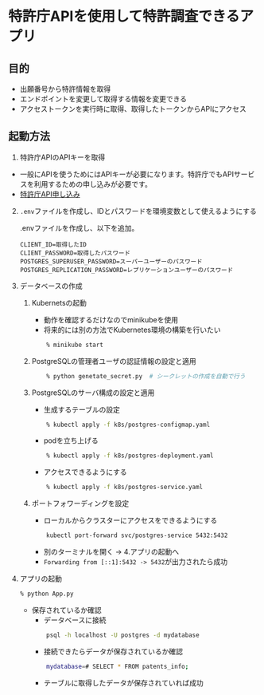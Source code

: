 # 特許庁APIを使用して特許調査できるアプリ

## 目的

- 出願番号から特許情報を取得
- エンドポイントを変更して取得する情報を変更できる
- アクセストークンを実行時に取得、取得したトークンからAPIにアクセス

## 起動方法

1. 特許庁APIのAPIキーを取得

- 一般にAPIを使うためにはAPIキーが必要になります。特許庁でもAPIサービスを利用するための申し込みが必要です。
- [特許庁API申し込み](https://www.jpo.go.jp/system/laws/sesaku/data/api-provision.html)

2. `.env`ファイルを作成し、IDとパスワードを環境変数として使えるようにする

    .envファイルを作成し、以下を追加。

    ```.env
    CLIENT_ID=取得したID
    CLIENT_PASSWORD=取得したパスワード
    POSTGRES_SUPERUSER_PASSWORD=スーパーユーザーのパスワード
    POSTGRES_REPLICATION_PASSWORD=レプリケーションユーザーのパスワード
    ```

3. データベースの作成
    1. Kubernetsの起動
        - 動作を確認するだけなのでminikubeを使用
        - 将来的には別の方法でKubernetes環境の構築を行いたい
        ```bash
            % minikube start
        ````
    
    2. PostgreSQLの管理者ユーザの認証情報の設定と適用
        ```bash
            % python genetate_secret.py  # シークレットの作成を自動で行う
        ```
    
    3. PostgreSQLのサーバ構成の設定と適用
        - 生成するテーブルの設定
        ```bash
            % kubectl apply -f k8s/postgres-configmap.yaml
        ```
        - podを立ち上げる
        ```bash
            % kubectl apply -f k8s/postgres-deployment.yaml
        ```
        - アクセスできるようにする
        ```bash
            % kubectl apply -f k8s/postgres-service.yaml
        ```

    4. ポートフォワーディングを設定
        - ローカルからクラスターにアクセスをできるようにする
        ```bash
            kubectl port-forward svc/postgres-service 5432:5432
        ```
        - 別のターミナルを開く -> 4.アプリの起動へ
        - `Forwarding from [::1]:5432 -> 5432`が出力されたら成功

4. アプリの起動
    ```bash
    % python App.py
    ```

    - 保存されているか確認
        - データベースに接続
        ```bash
            psql -h localhost -U postgres -d mydatabase
        ```
        - 接続できたらデータが保存されているか確認
        ```bash
            mydatabase=# SELECT * FROM patents_info;
        ```
        - テーブルに取得したデータが保存されていれば成功